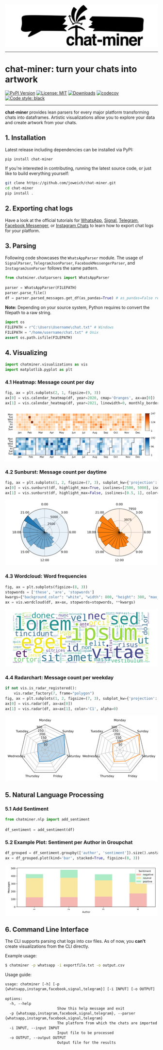 <picture>
  <source media="(prefers-color-scheme: dark)" srcset="doc/_static/logo-wide-dark.png">
  <source media="(prefers-color-scheme: light)" srcset="doc/_static/logo-wide-light.png">
  <img alt="chat-miner: turn your chats into artwork" src="doc/_static/logo-wide-light.png">
</picture>

-----------------

# chat-miner: turn your chats into artwork

[![PyPI Version](https://img.shields.io/pypi/v/chat-miner.svg)](https://pypi.org/project/chat-miner/)
[![License: MIT](https://img.shields.io/badge/License-MIT-yellow.svg)](https://opensource.org/licenses/MIT)
[![Downloads](https://static.pepy.tech/badge/chat-miner/month)](https://pepy.tech/project/chat-miner)
[![codecov](https://codecov.io/gh/joweich/chat-miner/branch/main/graph/badge.svg?token=6EQF0YNGLK)](https://codecov.io/gh/joweich/chat-miner)
[![Code style: black](https://img.shields.io/badge/code%20style-black-000000.svg)](https://github.com/psf/black)

-----------------

**chat-miner** provides lean parsers for every major platform transforming chats into dataframes. Artistic visualizations allow you to explore your data and create artwork from your chats.


## 1. Installation
Latest release including dependencies can be installed via PyPI:
```sh
pip install chat-miner
```

If you're interested in contributing, running the latest source code, or just like to build everything yourself:
```sh
git clone https://github.com/joweich/chat-miner.git
cd chat-miner
pip install .
```

## 2. Exporting chat logs
Have a look at the official tutorials for [WhatsApp](https://faq.whatsapp.com/1180414079177245/), [Signal](https://github.com/carderne/signal-export), [Telegram](https://telegram.org/blog/export-and-more), [Facebook Messenger](https://www.facebook.com/help/messenger-app/713635396288741), or [Instagram Chats](https://help.instagram.com/181231772500920) to learn how to export chat logs for your platform.

## 3. Parsing
Following code showcases the ``WhatsAppParser`` module.
The usage of ``SignalParser``, ``TelegramJsonParser``, ``FacebookMessengerParser``, and ``InstagramJsonParser`` follows the same pattern.
```python
from chatminer.chatparsers import WhatsAppParser

parser = WhatsAppParser(FILEPATH)
parser.parse_file()
df = parser.parsed_messages.get_df(as_pandas=True) # as_pandas=False returns polars dataframe
```
**Note:**
Depending on your source system, Python requires to convert the filepath to a raw string.
```python
import os
FILEPATH = r"C:\Users\Username\chat.txt" # Windows
FILEPATH = "/home/username/chat.txt" # Unix
assert os.path.isfile(FILEPATH)

```

## 4. Visualizing
```python
import chatminer.visualizations as vis
import matplotlib.pyplot as plt
```
### 4.1 Heatmap: Message count per day
```python
fig, ax = plt.subplots(2, 1, figsize=(9, 3))
ax[0] = vis.calendar_heatmap(df, year=2020, cmap='Oranges', ax=ax[0])
ax[1] = vis.calendar_heatmap(df, year=2021, linewidth=0, monthly_border=True, ax=ax[1])
```

<p align="center">
  <img src="examples/heatmap.svg">
</p>

### 4.2 Sunburst: Message count per daytime
```python
fig, ax = plt.subplots(1, 2, figsize=(7, 3), subplot_kw={'projection': 'polar'})
ax[0] = vis.sunburst(df, highlight_max=True, isolines=[2500, 5000], isolines_relative=False, ax=ax[0])
ax[1] = vis.sunburst(df, highlight_max=False, isolines=[0.5, 1], color='C1', ax=ax[1])
```

<p align="center">
  <img src="examples/sunburst.svg">
</p>

### 4.3 Wordcloud: Word frequencies
```python
fig, ax = plt.subplots(figsize=(8, 3))
stopwords = ['these', 'are', 'stopwords']
kwargs={"background_color": "white", "width": 800, "height": 300, "max_words": 500}
ax = vis.wordcloud(df, ax=ax, stopwords=stopwords, **kwargs)
```
<p align="center">
  <img src="examples/wordcloud.svg">
</p>

### 4.4 Radarchart: Message count per weekday
```python
if not vis.is_radar_registered():
	vis.radar_factory(7, frame="polygon")
fig, ax = plt.subplots(1, 2, figsize=(7, 3), subplot_kw={'projection': 'radar'})
ax[0] = vis.radar(df, ax=ax[0])
ax[1] = vis.radar(df, ax=ax[1], color='C1', alpha=0)
```
<p align="center">
  <img src="examples/radar.svg">
</p>

## 5. Natural Language Processing

### 5.1 Add Sentiment 

```python
from chatminer.nlp import add_sentiment

df_sentiment = add_sentiment(df)
```
### 5.2 Example Plot: Sentiment per Author in Groupchat

```python
df_grouped = df_sentiment.groupby(['author', 'sentiment']).size().unstack(fill_value=0)
ax = df_grouped.plot(kind='bar', stacked=True, figsize=(8, 3))
```

<p align="center">
  <img src="examples/nlp.svg">
</p>


## 6. Command Line Interface
The CLI supports parsing chat logs into csv files.
As of now, you **can't** create visualizations from the CLI directly.

Example usage:
```bash
$ chatminer -p whatsapp -i exportfile.txt -o output.csv
```

Usage guide:
```
usage: chatminer [-h] [-p {whatsapp,instagram,facebook,signal,telegram}] [-i INPUT] [-o OUTPUT]

options:
  -h, --help 
                        Show this help message and exit
  -p {whatsapp,instagram,facebook,signal,telegram}, --parser {whatsapp,instagram,facebook,signal,telegram}
                        The platform from which the chats are imported
  -i INPUT, --input INPUT
                        Input file to be processed
  -o OUTPUT, --output OUTPUT
                        Output file for the results
```
